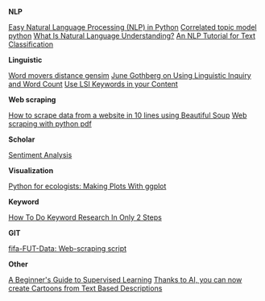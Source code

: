 **NLP**

[Easy Natural Language Processing (NLP) in Python](http://www.gadgeteur.com/2018/04/16/easy-natural-language-processing-nlp-in-python/)
[Correlated topic model python](http://www.jimschweizer.com/qoviur/tonire.php?clo=correlated-topic-model-python)
[What Is Natural Language Understanding?](https://developer.amazon.com/alexa-skills-kit/nlu)
[An NLP Tutorial for Text Classification](https://www.toptal.com/machine-learning/nlp-tutorial-text-classification)

**Linguistic**

[Word movers distance gensim](http://www.akalinun.com/qoviur/tonire.php?clo=word-movers-distance-gensim)
[June Gothberg on Using Linguistic Inquiry and Word Count](http://aea365.org/blog/june-gothberg-on-using-linguistic-inquiry-and-word-count-liwc-software/ )
[Use LSI Keywords in your Content](http://www.mindfulseo.com/use-lsi-keywords-in-your-content)

**Web scraping**

[How to scrape data from a website in 10 lines using Beautiful Soup](http://city-informatics.com/how-to-scrape-data-from-a-website-in-less-than-10-lines-using-beautiful-soup-and-python/)
[Web scraping with python pdf](http://www.rockdal.com/qoviur/tonire.php?clo=web-scraping-with-python-pdf)

**Scholar**

[Sentiment Analysis](http://scholar.google.com/citations?view_op=search_authors&hl=en&mauthors=label:sentiment_analysis)

**Visualization**

[Python for ecologists: Making Plots With ggplot](http://www.datacarpentry.org/python-ecology-lesson/06-visualization-ggplot-python/)

**Keyword**

[How To Do Keyword Research In Only 2 Steps](http://www.bigapplemedia.com/how-to-do-keyword-research-in-only-2-steps/)

**GIT**

[fifa-FUT-Data: Web-scraping script](https://github.com/kafagy/fifa-FUT-Data) 

**Other**

[A Beginner's Guide to Supervised Learning](https://deeplearning4j.org/supervised-learning.html)
[Thanks to AI, you can now create Cartoons from Text Based Descriptions](https://www.analyticsvidhya.com/blog/2018/04/this-ai-create-cartoons-text-description/)
